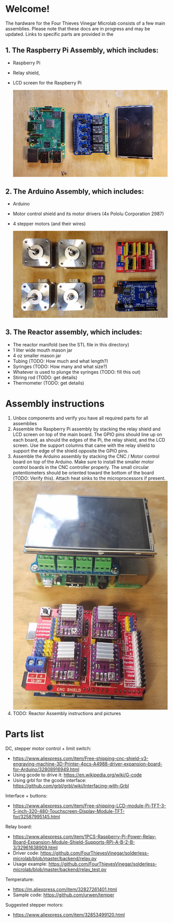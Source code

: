 # Welcome!

The hardware for the Four Thieves Vinegar Microlab consists of a few main assemblies. Please note that these docs are in progress and may be updated. Links to specific parts are provided in the

## 1. The Raspberry Pi Assembly, which includes:

- Raspberry Pi
- Relay shield,
- LCD screen for the Raspberry Pi

  ![Raspberry Pi Assembly](../docs/media/raspberry-pi-assembly.jpg)

## 2. The Arduino Assembly, which includes:

- Arduino
- Motor control shield and its motor drivers (4x Pololu Corporation 2987)
- 4 stepper motors (and their wires)

  ![Arduino Assembly](../docs/media/arduino-assembly.jpg)

## 3. The Reactor assembly, which includes:

- The reactor manifold (see the STL file in this directory)
- 1 liter wide mouth mason jar
- 4 oz smaller mason jar
- Tubing (TODO: How much and what length?)
- Syringes (TODO: How many and what size?)
- Whatever is used to plunge the syringes (TODO: fill this out)
- Stiring rod (TODO: get details)
- Thermometer (TODO: get details)

# Assembly instructions

1. Unbox components and verify you have all required parts for all assemblies
2. Assemble the Raspberry Pi assembly by stacking the relay shield and LCD screen on top of the main board. The GPIO pins should line up on each board, as should the edges of the Pi, the relay shield, and the LCD screen. Use the support columns that came with the relay shield to support the edge of the shield opposite the GPIO pins.
3. Assemble the Arduino assembly by stacking the CNC / Motor control board on top of the Arduino. Make sure to install the smaller motor control boards in the CNC controller properly. The small circular potentiometers should be oriented toward the bottom of the board (TODO: Verify this). Attach heat sinks to the microprocessors if present.
   ![Assemblies assembled](../docs/media/assemblies-assembled.jpg)
4. TODO: Reactor Assembly instructions and pictures

# Parts list

DC, stepper motor control + limit switch:

- https://www.aliexpress.com/item/Free-shipping-cnc-shield-v3-engraving-machine-3D-Printer-4pcs-A4988-driver-expansion-board-for-Arduino/32808916949.html
- Using gcode to drive it: https://en.wikipedia.org/wiki/G-code
- Using grbl for the gcode interface: https://github.com/grbl/grbl/wiki/Interfacing-with-Grbl

Interface + buttons:

- https://www.aliexpress.com/item/Free-shipping-LCD-module-Pi-TFT-3-5-inch-320-480-Touchscreen-Display-Module-TFT-for/32587995145.html

Relay board:

- https://www.aliexpress.com/item/1PCS-Raspberry-Pi-Power-Relay-Board-Expansion-Module-Shield-Supports-RPi-A-B-2-B-3/32961638909.html
- Driver code: https://github.com/FourThievesVinegar/solderless-microlab/blob/master/backend/relay.py
- Usage example: https://github.com/FourThievesVinegar/solderless-microlab/blob/master/backend/relay_test.py

Temperature:

- https://m.aliexpress.com/item/32827261401.html
- Sample code: https://github.com/urwen/temper

Suggested stepper motors:

- https://www.aliexpress.com/item/32853499120.html
